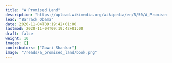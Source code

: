 ```yaml
---
title: "A Promised Land"
description: "https://upload.wikimedia.org/wikipedia/en/5/50/A_Promised_Land_%28Barack_Obama%29.png"
lead: "Barrack Obama"
date: 2020-11-04T09:19:42+01:00
lastmod: 2020-11-04T09:19:42+01:00
draft: false
weight: 10
images: []
contributors: ["Gowri Shankar"]
image: "/reads/a_promised_land/book.png"
---
```

